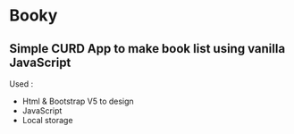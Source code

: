 # Booky

## Simple CURD App to make book list using vanilla JavaScript

Used :

- Html & Bootstrap V5 to design
- JavaScript
- Local storage
